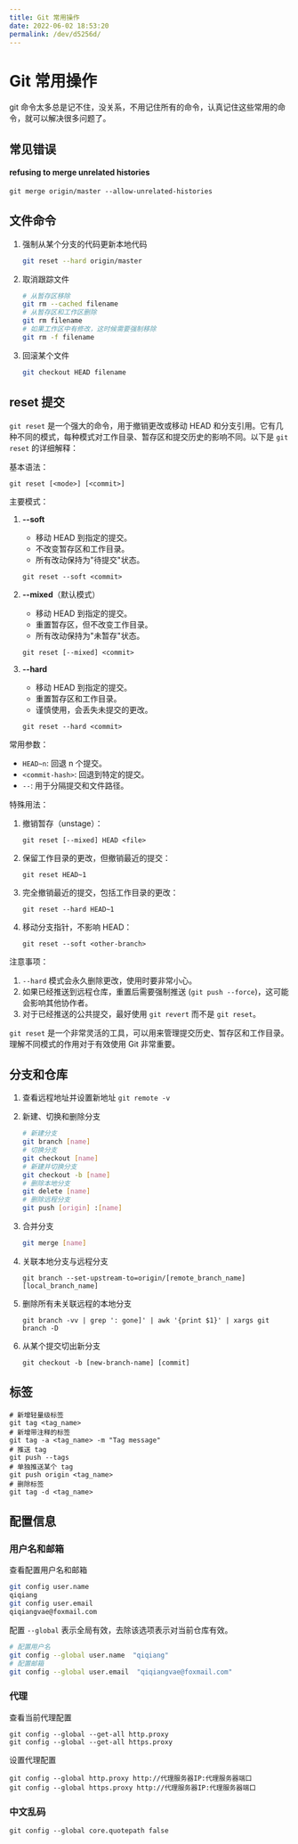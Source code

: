 ```yaml
---
title: Git 常用操作
date: 2022-06-02 18:53:20
permalink: /dev/d5256d/
---
```

# Git 常用操作

git 命令太多总是记不住，没关系，不用记住所有的命令，认真记住这些常用的命令，就可以解决很多问题了。

## 常见错误

#### refusing to merge unrelated histories

```shell
git merge origin/master --allow-unrelated-histories
```



## 文件命令

1. 强制从某个分支的代码更新本地代码

    ```bash
    git reset --hard origin/master
    ```

2. 取消跟踪文件

    ```bash
    # 从暂存区移除
    git rm --cached filename
    # 从暂存区和工作区删除
    git rm filename
    # 如果工作区中有修改，这时候需要强制移除
    git rm -f filename
    ```

3. 回滚某个文件
   
    ```bash
    git checkout HEAD filename
    ```

## reset 提交

`git reset` 是一个强大的命令，用于撤销更改或移动 HEAD 和分支引用。它有几种不同的模式，每种模式对工作目录、暂存区和提交历史的影响不同。以下是 `git reset` 的详细解释：

基本语法：
```
git reset [<mode>] [<commit>]
```

主要模式：

1. **--soft**
   - 移动 HEAD 到指定的提交。
   - 不改变暂存区和工作目录。
   - 所有改动保持为"待提交"状态。

   ```
   git reset --soft <commit>
   ```

2. **--mixed**（默认模式）
   - 移动 HEAD 到指定的提交。
   - 重置暂存区，但不改变工作目录。
   - 所有改动保持为"未暂存"状态。

   ```
   git reset [--mixed] <commit>
   ```

3. **--hard**
   - 移动 HEAD 到指定的提交。
   - 重置暂存区和工作目录。
   - 谨慎使用，会丢失未提交的更改。

   ```
   git reset --hard <commit>
   ```

常用参数：

- `HEAD~n`: 回退 n 个提交。
- `<commit-hash>`: 回退到特定的提交。
- `--`: 用于分隔提交和文件路径。

特殊用法：

1. 撤销暂存（unstage）：
   ```
   git reset [--mixed] HEAD <file>
   ```

2. 保留工作目录的更改，但撤销最近的提交：
   ```
   git reset HEAD~1
   ```

3. 完全撤销最近的提交，包括工作目录的更改：
   ```
   git reset --hard HEAD~1
   ```

4. 移动分支指针，不影响 HEAD：
   ```
   git reset --soft <other-branch>
   ```

注意事项：

1. `--hard` 模式会永久删除更改，使用时要非常小心。
2. 如果已经推送到远程仓库，重置后需要强制推送 (`git push --force`)，这可能会影响其他协作者。
3. 对于已经推送的公共提交，最好使用 `git revert` 而不是 `git reset`。

`git reset` 是一个非常灵活的工具，可以用来管理提交历史、暂存区和工作目录。理解不同模式的作用对于有效使用 Git 非常重要。

## 分支和仓库

1. 查看远程地址并设置新地址 `git remote -v`

2. 新建、切换和删除分支

    ```bash
    # 新建分支
    git branch [name]
    # 切换分支
    git checkout [name]
    # 新建并切换分支
    git checkout -b [name]
    # 删除本地分支
    git delete [name]
    # 删除远程分支
    git push [origin] :[name]
    ```

3. 合并分支

    ```bash
    git merge [name]
    ```

4. 关联本地分支与远程分支

   ```shell
   git branch --set-upstream-to=origin/[remote_branch_name] [local_branch_name]
   ```

5. 删除所有未关联远程的本地分支

   ```shell
   git branch -vv | grep ': gone]' | awk '{print $1}' | xargs git branch -D
   ```
6. 从某个提交切出新分支

   ```shell
   git checkout -b [new-branch-name] [commit]
   ```
   


## 标签

```shell
# 新增轻量级标签
git tag <tag_name>
# 新增带注释的标签
git tag -a <tag_name> -m "Tag message"
# 推送 tag
git push --tags
# 单独推送某个 tag
git push origin <tag_name>
# 删除标签
git tag -d <tag_name>
```

## 配置信息

### 用户名和邮箱

查看配置用户名和邮箱

```bash
git config user.name
qiqiang
git config user.email
qiqiangvae@foxmail.com
```

配置 `--global` 表示全局有效，去除该选项表示对当前仓库有效。

```bash
# 配置用户名
git config --global user.name  "qiqiang"
# 配置邮箱
git config --global user.email  "qiqiangvae@foxmail.com"
```

### 代理

查看当前代理配置

```shell
git config --global --get-all http.proxy
git config --global --get-all https.proxy
```

设置代理配置

```shell
git config --global http.proxy http://代理服务器IP:代理服务器端口
git config --global https.proxy http://代理服务器IP:代理服务器端口
```

### 中文乱码

```shell
git config --global core.quotepath false
```

